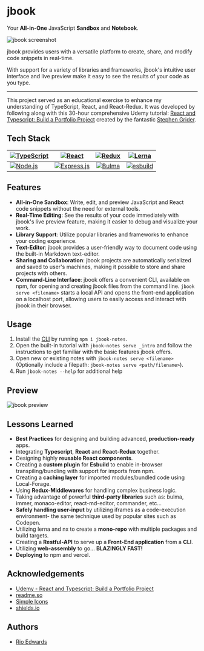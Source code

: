 # jbook

Your **All-in-One** JavaScript **Sandbox** and **Notebook**.

![jbook screenshot](https://raw.githubusercontent.com/rioredwards/jbook/main/assets/jbook-logo-banner-white.svg)

jbook provides users with a versatile platform to create, share, and modify code snippets in real-time.

With support for a variety of libraries and frameworks, jbook's intuitive user interface and live preview make it easy to see the results of your code as you type.

---

This project served as an educational exercise to enhance my understanding of TypeScript, React, and React-Redux. It was developed by following along with this 30-hour comprehensive Udemy tutorial: [React and Typescript: Build a Portfolio Project](https://www.udemy.com/course/react-and-typescript-build-a-portfolio-project/) created by the fantastic [Stephen Grider](https://www.udemy.com/user/sgslo/).

## Tech Stack

| [![TypeScript](https://img.shields.io/badge/-TypeScript-3178C6?logo=TypeScript&logoColor=black&style=for-the-badge)](https://www.typescriptlang.org/) | [![React](https://img.shields.io/badge/-React-61DAFB?logo=React&logoColor=black&style=for-the-badge)](https://reactjs.org/)               | [![Redux](https://img.shields.io/badge/-Redux-764ABC?logo=Redux&logoColor=white&style=for-the-badge)](https://redux.js.org/) | [![Lerna](https://img.shields.io/badge/-Lerna-CF4349?logo=Lerna&logoColor=white&style=for-the-badge)](https://lerna.js.org/)            |
| ----------------------------------------------------------------------------------------------------------------------------------------------------- | ----------------------------------------------------------------------------------------------------------------------------------------- | :--------------------------------------------------------------------------------------------------------------------------: | --------------------------------------------------------------------------------------------------------------------------------------- |
| [![Node.js](https://img.shields.io/badge/-Node.js-339933?logo=Node.js&logoColor=white&style=for-the-badge)](https://nodejs.org/)                      | [![Express.js](https://img.shields.io/badge/-Express.js-000000?logo=Express&logoColor=white&style=for-the-badge)](https://expressjs.com/) |   [![Bulma](https://img.shields.io/badge/-Bulma-00D1B2?logo=Bulma&logoColor=white&style=for-the-badge)](https://bulma.io/)   | [![esbuild](https://img.shields.io/badge/-esbuild-F8A51C?logo=esbuild&logoColor=black&style=for-the-badge)](https://esbuild.github.io/) |

## Features

- **All-in-One Sandbox**: Write, edit, and preview JavaScript and React code snippets without the need for external tools.
- **Real-Time Editing**: See the results of your code immediately with jbook's live preview feature, making it easier to debug and visualize your work.
- **Library Support**: Utilize popular libraries and frameworks to enhance your coding experience.
- **Text-Editor**: jbook provides a user-friendly way to document code using the built-in Markdown text-editor.
- **Sharing and Collaboration**: jbook projects are automatically serialized and saved to user's machines, making it possible to store and share projects with others.
- **Command-Line Interface**: jbook offers a convenient CLI, available on npm, for opening and creating jbook files from the command line. `jbook serve <filename>` starts a local API and opens the front-end application on a localhost port, allowing users to easily access and interact with jbook in their browser.

## Usage

1. Install the [CLI](https://www.npmjs.com/package/jbook-notes) by running `npm i jbook-notes`.
2. Open the built-in tutorial with `jbook-notes serve _intro` and follow the instructions to get familiar with the basic features jbook offers.
3. Open new or existing notes with `jbook-notes serve <filename>` (Optionally include a filepath: `jbook-notes serve <path/filename>`).
4. Run `jbook-notes --help` for additional help

## Preview

![jbook preview](https://raw.githubusercontent.com/rioredwards/jbook/main/assets/jbook_preview.webp)

## Lessons Learned

- **Best Practices** for designing and building advanced, **production-ready** apps.
- Integrating **Typescript**, **React** and **React-Redux** together.
- Designing highly **reusable React components**.
- Creating a **custom plugin** for **Esbuild** to enable in-browser transpiling/bundling with support for imports from npm.
- Creating a **caching layer** for imported modules/bundled code using Local-Forage.
- Using **Redux-Middlewares** for handling complex business logic.
- Taking advantage of powerful **third-party libraries** such as: bulma, immer, monaco-editor, react-md-editor, commander, etc...
- **Safely handling user-input** by utilizing iframes as a code-execution environment- the same technique used by popular sites such as Codepen.
- Utilizing lerna and nx to create a **mono-repo** with multiple packages and build targets.
- Creating a **Restful-API** to serve up a **Front-End application** from a **CLI**.
- Utilizing **web-assembly** to go... **BLAZINGLY FAST!**
- **Deploying** to npm and vercel.

## Acknowledgements

- [Udemy - React and Typescript: Build a Portfolio Project](https://www.udemy.com/course/react-and-typescript-build-a-portfolio-project/)
- [readme.so](https://readme.so/editor)
- [Simple Icons](https://simpleicons.org/?q=redux)
- [shields.io](https://shields.io/)

## Authors

- [Rio Edwards](https://www.github.com/rioredwards)
